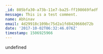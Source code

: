 ```yaml
---
_id: 805bfa30-a73b-11e7-ba25-ff198669fadf
message: This is a test comment.
name: Abhinav
email: 4d29918c109bc75d2a1fd8420660d72b
date: '2017-10-02T06:32:46.076Z'
timestamp: 1506925966
---
```

undefined

